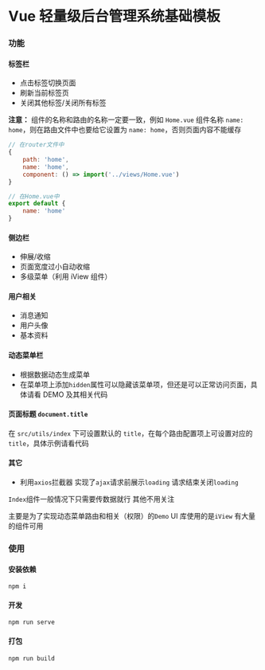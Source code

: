 # Vue 轻量级后台管理系统基础模板

### 功能

#### 标签栏

- 点击标签切换页面
- 刷新当前标签页
- 关闭其他标签/关闭所有标签

**注意：** 组件的名称和路由的名称一定要一致，例如 `Home.vue` 组件名称 `name: home`，则在路由文件中也要给它设置为 `name: home`，否则页面内容不能缓存

```js
// 在router文件中
{
    path: 'home',
    name: 'home',
    component: () => import('../views/Home.vue')
}

// 在Home.vue中
export default {
    name: 'home'
}
```

#### 侧边栏

- 伸展/收缩
- 页面宽度过小自动收缩
- 多级菜单（利用 iView 组件）

#### 用户相关

- 消息通知
- 用户头像
- 基本资料

#### 动态菜单栏

- 根据数据动态生成菜单
- 在菜单项上添加`hidden`属性可以隐藏该菜单项，但还是可以正常访问页面，具体请看 DEMO 及其相关代码

#### 页面标题 `document.title`

在 `src/utils/index` 下可设置默认的 `title`，在每个路由配置项上可设置对应的 `title`，具体示例请看代码

#### 其它

- 利用`axios`拦截器 实现了`ajax`请求前展示`loading` 请求结束关闭`loading`

`Index`组件一般情况下只需要传数据就行 其他不用关注

主要是为了实现动态菜单路由和相关（权限）的`Demo`
UI 库使用的是`iView` 有大量的组件可用

### 使用

#### 安装依赖

```
npm i
```

#### 开发

```
npm run serve
```

#### 打包

```
npm run build
```
